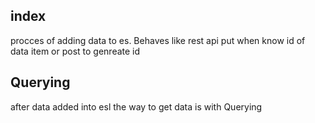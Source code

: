 ## index
procces of adding data to es. Behaves like rest api put when know id of data item or post to genreate id

## Querying
after data added into esl the way to get data is with Querying